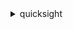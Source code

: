 <details>

<summary>
quicksight
</summary>

- <details><summary>cancel-ingestion</summary>

  * --aws-account-id
  * --data-set-id
  * --ingestion-id
  * --cli-input-json
  * --cli-input-yaml
  * --generate-cli-skeleton


- <details><summary>create-account-customization</summary>

  * --aws-account-id
  * --namespace
  * --account-customization
  * --tags
  * --cli-input-json
  * --cli-input-yaml
  * --generate-cli-skeleton


- <details><summary>create-analysis</summary>

  * --aws-account-id
  * --analysis-id
  * --name
  * --parameters
  * --permissions
  * --source-entity
  * --theme-arn
  * --tags
  * --cli-input-json
  * --cli-input-yaml
  * --generate-cli-skeleton


- <details><summary>create-dashboard</summary>

  * --aws-account-id
  * --dashboard-id
  * --name
  * --parameters
  * --permissions
  * --source-entity
  * --tags
  * --version-description
  * --dashboard-publish-options
  * --theme-arn
  * --cli-input-json
  * --cli-input-yaml
  * --generate-cli-skeleton


- <details><summary>create-data-set</summary>

  * --aws-account-id
  * --data-set-id
  * --name
  * --physical-table-map
  * --logical-table-map
  * --import-mode
  * --column-groups
  * --field-folders
  * --permissions
  * --row-level-permission-data-set
  * --column-level-permission-rules
  * --tags
  * --cli-input-json
  * --cli-input-yaml
  * --generate-cli-skeleton


- <details><summary>create-data-source</summary>

  * --aws-account-id
  * --data-source-id
  * --name
  * --type
  * --data-source-parameters
  * --credentials
  * --permissions
  * --vpc-connection-properties
  * --ssl-properties
  * --tags
  * --cli-input-json
  * --cli-input-yaml
  * --generate-cli-skeleton


- <details><summary>create-folder</summary>

  * --aws-account-id
  * --folder-id
  * --name
  * --folder-type
  * --parent-folder-arn
  * --permissions
  * --tags
  * --cli-input-json
  * --cli-input-yaml
  * --generate-cli-skeleton


- <details><summary>create-folder-membership</summary>

  * --aws-account-id
  * --folder-id
  * --member-id
  * --member-type
  * --cli-input-json
  * --cli-input-yaml
  * --generate-cli-skeleton


- <details><summary>create-group</summary>

  * --group-name
  * --description
  * --aws-account-id
  * --namespace
  * --cli-input-json
  * --cli-input-yaml
  * --generate-cli-skeleton


- <details><summary>create-group-membership</summary>

  * --member-name
  * --group-name
  * --aws-account-id
  * --namespace
  * --cli-input-json
  * --cli-input-yaml
  * --generate-cli-skeleton


- <details><summary>create-iam-policy-assignment</summary>

  * --aws-account-id
  * --assignment-name
  * --assignment-status
  * --policy-arn
  * --identities
  * --namespace
  * --cli-input-json
  * --cli-input-yaml
  * --generate-cli-skeleton


- <details><summary>create-ingestion</summary>

  * --data-set-id
  * --ingestion-id
  * --aws-account-id
  * --cli-input-json
  * --cli-input-yaml
  * --generate-cli-skeleton


- <details><summary>create-namespace</summary>

  * --aws-account-id
  * --namespace
  * --identity-store
  * --tags
  * --cli-input-json
  * --cli-input-yaml
  * --generate-cli-skeleton


- <details><summary>create-template</summary>

  * --aws-account-id
  * --template-id
  * --name
  * --permissions
  * --source-entity
  * --tags
  * --version-description
  * --cli-input-json
  * --cli-input-yaml
  * --generate-cli-skeleton


- <details><summary>create-template-alias</summary>

  * --aws-account-id
  * --template-id
  * --alias-name
  * --template-version-number
  * --cli-input-json
  * --cli-input-yaml
  * --generate-cli-skeleton


- <details><summary>create-theme</summary>

  * --aws-account-id
  * --theme-id
  * --name
  * --base-theme-id
  * --version-description
  * --configuration
  * --permissions
  * --tags
  * --cli-input-json
  * --cli-input-yaml
  * --generate-cli-skeleton


- <details><summary>create-theme-alias</summary>

  * --aws-account-id
  * --theme-id
  * --alias-name
  * --theme-version-number
  * --cli-input-json
  * --cli-input-yaml
  * --generate-cli-skeleton


- <details><summary>delete-account-customization</summary>

  * --aws-account-id
  * --namespace
  * --cli-input-json
  * --cli-input-yaml
  * --generate-cli-skeleton


- <details><summary>delete-analysis</summary>

  * --aws-account-id
  * --analysis-id
  * --recovery-window-in-days
  * --force-delete-without-recovery
  * --no-force-delete-without-recovery
  * --cli-input-json
  * --cli-input-yaml
  * --generate-cli-skeleton


- <details><summary>delete-dashboard</summary>

  * --aws-account-id
  * --dashboard-id
  * --version-number
  * --cli-input-json
  * --cli-input-yaml
  * --generate-cli-skeleton


- <details><summary>delete-data-set</summary>

  * --aws-account-id
  * --data-set-id
  * --cli-input-json
  * --cli-input-yaml
  * --generate-cli-skeleton


- <details><summary>delete-data-source</summary>

  * --aws-account-id
  * --data-source-id
  * --cli-input-json
  * --cli-input-yaml
  * --generate-cli-skeleton


- <details><summary>delete-folder</summary>

  * --aws-account-id
  * --folder-id
  * --cli-input-json
  * --cli-input-yaml
  * --generate-cli-skeleton


- <details><summary>delete-folder-membership</summary>

  * --aws-account-id
  * --folder-id
  * --member-id
  * --member-type
  * --cli-input-json
  * --cli-input-yaml
  * --generate-cli-skeleton


- <details><summary>delete-group</summary>

  * --group-name
  * --aws-account-id
  * --namespace
  * --cli-input-json
  * --cli-input-yaml
  * --generate-cli-skeleton


- <details><summary>delete-group-membership</summary>

  * --member-name
  * --group-name
  * --aws-account-id
  * --namespace
  * --cli-input-json
  * --cli-input-yaml
  * --generate-cli-skeleton


- <details><summary>delete-iam-policy-assignment</summary>

  * --aws-account-id
  * --assignment-name
  * --namespace
  * --cli-input-json
  * --cli-input-yaml
  * --generate-cli-skeleton


- <details><summary>delete-namespace</summary>

  * --aws-account-id
  * --namespace
  * --cli-input-json
  * --cli-input-yaml
  * --generate-cli-skeleton


- <details><summary>delete-template</summary>

  * --aws-account-id
  * --template-id
  * --version-number
  * --cli-input-json
  * --cli-input-yaml
  * --generate-cli-skeleton


- <details><summary>delete-template-alias</summary>

  * --aws-account-id
  * --template-id
  * --alias-name
  * --cli-input-json
  * --cli-input-yaml
  * --generate-cli-skeleton


- <details><summary>delete-theme</summary>

  * --aws-account-id
  * --theme-id
  * --version-number
  * --cli-input-json
  * --cli-input-yaml
  * --generate-cli-skeleton


- <details><summary>delete-theme-alias</summary>

  * --aws-account-id
  * --theme-id
  * --alias-name
  * --cli-input-json
  * --cli-input-yaml
  * --generate-cli-skeleton


- <details><summary>delete-user</summary>

  * --user-name
  * --aws-account-id
  * --namespace
  * --cli-input-json
  * --cli-input-yaml
  * --generate-cli-skeleton


- <details><summary>delete-user-by-principal-id</summary>

  * --principal-id
  * --aws-account-id
  * --namespace
  * --cli-input-json
  * --cli-input-yaml
  * --generate-cli-skeleton


- <details><summary>describe-account-customization</summary>

  * --aws-account-id
  * --namespace
  * --resolved
  * --no-resolved
  * --cli-input-json
  * --cli-input-yaml
  * --generate-cli-skeleton


- <details><summary>describe-account-settings</summary>

  * --aws-account-id
  * --cli-input-json
  * --cli-input-yaml
  * --generate-cli-skeleton


- <details><summary>describe-analysis</summary>

  * --aws-account-id
  * --analysis-id
  * --cli-input-json
  * --cli-input-yaml
  * --generate-cli-skeleton


- <details><summary>describe-analysis-permissions</summary>

  * --aws-account-id
  * --analysis-id
  * --cli-input-json
  * --cli-input-yaml
  * --generate-cli-skeleton


- <details><summary>describe-dashboard</summary>

  * --aws-account-id
  * --dashboard-id
  * --version-number
  * --alias-name
  * --cli-input-json
  * --cli-input-yaml
  * --generate-cli-skeleton


- <details><summary>describe-dashboard-permissions</summary>

  * --aws-account-id
  * --dashboard-id
  * --cli-input-json
  * --cli-input-yaml
  * --generate-cli-skeleton


- <details><summary>describe-data-set</summary>

  * --aws-account-id
  * --data-set-id
  * --cli-input-json
  * --cli-input-yaml
  * --generate-cli-skeleton


- <details><summary>describe-data-set-permissions</summary>

  * --aws-account-id
  * --data-set-id
  * --cli-input-json
  * --cli-input-yaml
  * --generate-cli-skeleton


- <details><summary>describe-data-source</summary>

  * --aws-account-id
  * --data-source-id
  * --cli-input-json
  * --cli-input-yaml
  * --generate-cli-skeleton


- <details><summary>describe-data-source-permissions</summary>

  * --aws-account-id
  * --data-source-id
  * --cli-input-json
  * --cli-input-yaml
  * --generate-cli-skeleton


- <details><summary>describe-folder</summary>

  * --aws-account-id
  * --folder-id
  * --cli-input-json
  * --cli-input-yaml
  * --generate-cli-skeleton


- <details><summary>describe-folder-permissions</summary>

  * --aws-account-id
  * --folder-id
  * --cli-input-json
  * --cli-input-yaml
  * --generate-cli-skeleton


- <details><summary>describe-folder-resolved-permissions</summary>

  * --aws-account-id
  * --folder-id
  * --cli-input-json
  * --cli-input-yaml
  * --generate-cli-skeleton


- <details><summary>describe-group</summary>

  * --group-name
  * --aws-account-id
  * --namespace
  * --cli-input-json
  * --cli-input-yaml
  * --generate-cli-skeleton


- <details><summary>describe-iam-policy-assignment</summary>

  * --aws-account-id
  * --assignment-name
  * --namespace
  * --cli-input-json
  * --cli-input-yaml
  * --generate-cli-skeleton


- <details><summary>describe-ingestion</summary>

  * --aws-account-id
  * --data-set-id
  * --ingestion-id
  * --cli-input-json
  * --cli-input-yaml
  * --generate-cli-skeleton


- <details><summary>describe-namespace</summary>

  * --aws-account-id
  * --namespace
  * --cli-input-json
  * --cli-input-yaml
  * --generate-cli-skeleton


- <details><summary>describe-template</summary>

  * --aws-account-id
  * --template-id
  * --version-number
  * --alias-name
  * --cli-input-json
  * --cli-input-yaml
  * --generate-cli-skeleton


- <details><summary>describe-template-alias</summary>

  * --aws-account-id
  * --template-id
  * --alias-name
  * --cli-input-json
  * --cli-input-yaml
  * --generate-cli-skeleton


- <details><summary>describe-template-permissions</summary>

  * --aws-account-id
  * --template-id
  * --cli-input-json
  * --cli-input-yaml
  * --generate-cli-skeleton


- <details><summary>describe-theme</summary>

  * --aws-account-id
  * --theme-id
  * --version-number
  * --alias-name
  * --cli-input-json
  * --cli-input-yaml
  * --generate-cli-skeleton


- <details><summary>describe-theme-alias</summary>

  * --aws-account-id
  * --theme-id
  * --alias-name
  * --cli-input-json
  * --cli-input-yaml
  * --generate-cli-skeleton


- <details><summary>describe-theme-permissions</summary>

  * --aws-account-id
  * --theme-id
  * --cli-input-json
  * --cli-input-yaml
  * --generate-cli-skeleton


- <details><summary>describe-user</summary>

  * --user-name
  * --aws-account-id
  * --namespace
  * --cli-input-json
  * --cli-input-yaml
  * --generate-cli-skeleton


- <details><summary>get-dashboard-embed-url</summary>

  * --aws-account-id
  * --dashboard-id
  * --identity-type
  * --session-lifetime-in-minutes
  * --undo-redo-disabled
  * --no-undo-redo-disabled
  * --reset-disabled
  * --no-reset-disabled
  * --state-persistence-enabled
  * --no-state-persistence-enabled
  * --user-arn
  * --namespace
  * --additional-dashboard-ids
  * --cli-input-json
  * --cli-input-yaml
  * --generate-cli-skeleton


- <details><summary>get-session-embed-url</summary>

  * --aws-account-id
  * --entry-point
  * --session-lifetime-in-minutes
  * --user-arn
  * --cli-input-json
  * --cli-input-yaml
  * --generate-cli-skeleton


- <details><summary>help</summary>

  * 


- <details><summary>list-analyses</summary>

  * --aws-account-id
  * --cli-input-json
  * --cli-input-yaml
  * --starting-token
  * --page-size
  * --max-items
  * --generate-cli-skeleton


- <details><summary>list-dashboards</summary>

  * --aws-account-id
  * --cli-input-json
  * --cli-input-yaml
  * --starting-token
  * --page-size
  * --max-items
  * --generate-cli-skeleton


- <details><summary>list-dashboard-versions</summary>

  * --aws-account-id
  * --dashboard-id
  * --cli-input-json
  * --cli-input-yaml
  * --starting-token
  * --page-size
  * --max-items
  * --generate-cli-skeleton


- <details><summary>list-data-sets</summary>

  * --aws-account-id
  * --cli-input-json
  * --cli-input-yaml
  * --starting-token
  * --page-size
  * --max-items
  * --generate-cli-skeleton


- <details><summary>list-data-sources</summary>

  * --aws-account-id
  * --cli-input-json
  * --cli-input-yaml
  * --starting-token
  * --page-size
  * --max-items
  * --generate-cli-skeleton


- <details><summary>list-folder-members</summary>

  * --aws-account-id
  * --folder-id
  * --next-token
  * --max-results
  * --cli-input-json
  * --cli-input-yaml
  * --generate-cli-skeleton


- <details><summary>list-folders</summary>

  * --aws-account-id
  * --next-token
  * --max-results
  * --cli-input-json
  * --cli-input-yaml
  * --generate-cli-skeleton


- <details><summary>list-group-memberships</summary>

  * --group-name
  * --next-token
  * --max-results
  * --aws-account-id
  * --namespace
  * --cli-input-json
  * --cli-input-yaml
  * --generate-cli-skeleton


- <details><summary>list-groups</summary>

  * --aws-account-id
  * --next-token
  * --max-results
  * --namespace
  * --cli-input-json
  * --cli-input-yaml
  * --generate-cli-skeleton


- <details><summary>list-iam-policy-assignments</summary>

  * --aws-account-id
  * --assignment-status
  * --namespace
  * --next-token
  * --max-results
  * --cli-input-json
  * --cli-input-yaml
  * --generate-cli-skeleton


- <details><summary>list-iam-policy-assignments-for-user</summary>

  * --aws-account-id
  * --user-name
  * --next-token
  * --max-results
  * --namespace
  * --cli-input-json
  * --cli-input-yaml
  * --generate-cli-skeleton


- <details><summary>list-ingestions</summary>

  * --data-set-id
  * --aws-account-id
  * --cli-input-json
  * --cli-input-yaml
  * --starting-token
  * --page-size
  * --max-items
  * --generate-cli-skeleton


- <details><summary>list-namespaces</summary>

  * --aws-account-id
  * --cli-input-json
  * --cli-input-yaml
  * --starting-token
  * --page-size
  * --max-items
  * --generate-cli-skeleton


- <details><summary>list-tags-for-resource</summary>

  * --resource-arn
  * --cli-input-json
  * --cli-input-yaml
  * --generate-cli-skeleton


- <details><summary>list-template-aliases</summary>

  * --aws-account-id
  * --template-id
  * --cli-input-json
  * --cli-input-yaml
  * --starting-token
  * --page-size
  * --max-items
  * --generate-cli-skeleton


- <details><summary>list-templates</summary>

  * --aws-account-id
  * --cli-input-json
  * --cli-input-yaml
  * --starting-token
  * --page-size
  * --max-items
  * --generate-cli-skeleton


- <details><summary>list-template-versions</summary>

  * --aws-account-id
  * --template-id
  * --cli-input-json
  * --cli-input-yaml
  * --starting-token
  * --page-size
  * --max-items
  * --generate-cli-skeleton


- <details><summary>list-theme-aliases</summary>

  * --aws-account-id
  * --theme-id
  * --next-token
  * --max-results
  * --cli-input-json
  * --cli-input-yaml
  * --generate-cli-skeleton


- <details><summary>list-themes</summary>

  * --aws-account-id
  * --type
  * --cli-input-json
  * --cli-input-yaml
  * --starting-token
  * --page-size
  * --max-items
  * --generate-cli-skeleton


- <details><summary>list-theme-versions</summary>

  * --aws-account-id
  * --theme-id
  * --cli-input-json
  * --cli-input-yaml
  * --starting-token
  * --page-size
  * --max-items
  * --generate-cli-skeleton


- <details><summary>list-user-groups</summary>

  * --user-name
  * --aws-account-id
  * --namespace
  * --next-token
  * --max-results
  * --cli-input-json
  * --cli-input-yaml
  * --generate-cli-skeleton


- <details><summary>list-users</summary>

  * --aws-account-id
  * --next-token
  * --max-results
  * --namespace
  * --cli-input-json
  * --cli-input-yaml
  * --generate-cli-skeleton


- <details><summary>register-user</summary>

  * --identity-type
  * --email
  * --user-role
  * --iam-arn
  * --session-name
  * --aws-account-id
  * --namespace
  * --user-name
  * --custom-permissions-name
  * --external-login-federation-provider-type
  * --custom-federation-provider-url
  * --external-login-id
  * --cli-input-json
  * --cli-input-yaml
  * --generate-cli-skeleton


- <details><summary>restore-analysis</summary>

  * --aws-account-id
  * --analysis-id
  * --cli-input-json
  * --cli-input-yaml
  * --generate-cli-skeleton


- <details><summary>search-analyses</summary>

  * --aws-account-id
  * --filters
  * --cli-input-json
  * --cli-input-yaml
  * --starting-token
  * --page-size
  * --max-items
  * --generate-cli-skeleton


- <details><summary>search-dashboards</summary>

  * --aws-account-id
  * --filters
  * --cli-input-json
  * --cli-input-yaml
  * --starting-token
  * --page-size
  * --max-items
  * --generate-cli-skeleton


- <details><summary>search-folders</summary>

  * --aws-account-id
  * --filters
  * --next-token
  * --max-results
  * --cli-input-json
  * --cli-input-yaml
  * --generate-cli-skeleton


- <details><summary>tag-resource</summary>

  * --resource-arn
  * --tags
  * --cli-input-json
  * --cli-input-yaml
  * --generate-cli-skeleton


- <details><summary>untag-resource</summary>

  * --resource-arn
  * --tag-keys
  * --cli-input-json
  * --cli-input-yaml
  * --generate-cli-skeleton


- <details><summary>update-account-customization</summary>

  * --aws-account-id
  * --namespace
  * --account-customization
  * --cli-input-json
  * --cli-input-yaml
  * --generate-cli-skeleton


- <details><summary>update-account-settings</summary>

  * --aws-account-id
  * --default-namespace
  * --notification-email
  * --cli-input-json
  * --cli-input-yaml
  * --generate-cli-skeleton


- <details><summary>update-analysis</summary>

  * --aws-account-id
  * --analysis-id
  * --name
  * --parameters
  * --source-entity
  * --theme-arn
  * --cli-input-json
  * --cli-input-yaml
  * --generate-cli-skeleton


- <details><summary>update-analysis-permissions</summary>

  * --aws-account-id
  * --analysis-id
  * --grant-permissions
  * --revoke-permissions
  * --cli-input-json
  * --cli-input-yaml
  * --generate-cli-skeleton


- <details><summary>update-dashboard</summary>

  * --aws-account-id
  * --dashboard-id
  * --name
  * --source-entity
  * --parameters
  * --version-description
  * --dashboard-publish-options
  * --theme-arn
  * --cli-input-json
  * --cli-input-yaml
  * --generate-cli-skeleton


- <details><summary>update-dashboard-permissions</summary>

  * --aws-account-id
  * --dashboard-id
  * --grant-permissions
  * --revoke-permissions
  * --cli-input-json
  * --cli-input-yaml
  * --generate-cli-skeleton


- <details><summary>update-dashboard-published-version</summary>

  * --aws-account-id
  * --dashboard-id
  * --version-number
  * --cli-input-json
  * --cli-input-yaml
  * --generate-cli-skeleton


- <details><summary>update-data-set</summary>

  * --aws-account-id
  * --data-set-id
  * --name
  * --physical-table-map
  * --logical-table-map
  * --import-mode
  * --column-groups
  * --field-folders
  * --row-level-permission-data-set
  * --column-level-permission-rules
  * --cli-input-json
  * --cli-input-yaml
  * --generate-cli-skeleton


- <details><summary>update-data-set-permissions</summary>

  * --aws-account-id
  * --data-set-id
  * --grant-permissions
  * --revoke-permissions
  * --cli-input-json
  * --cli-input-yaml
  * --generate-cli-skeleton


- <details><summary>update-data-source</summary>

  * --aws-account-id
  * --data-source-id
  * --name
  * --data-source-parameters
  * --credentials
  * --vpc-connection-properties
  * --ssl-properties
  * --cli-input-json
  * --cli-input-yaml
  * --generate-cli-skeleton


- <details><summary>update-data-source-permissions</summary>

  * --aws-account-id
  * --data-source-id
  * --grant-permissions
  * --revoke-permissions
  * --cli-input-json
  * --cli-input-yaml
  * --generate-cli-skeleton


- <details><summary>update-folder</summary>

  * --aws-account-id
  * --folder-id
  * --name
  * --cli-input-json
  * --cli-input-yaml
  * --generate-cli-skeleton


- <details><summary>update-folder-permissions</summary>

  * --aws-account-id
  * --folder-id
  * --grant-permissions
  * --revoke-permissions
  * --cli-input-json
  * --cli-input-yaml
  * --generate-cli-skeleton


- <details><summary>update-group</summary>

  * --group-name
  * --description
  * --aws-account-id
  * --namespace
  * --cli-input-json
  * --cli-input-yaml
  * --generate-cli-skeleton


- <details><summary>update-iam-policy-assignment</summary>

  * --aws-account-id
  * --assignment-name
  * --namespace
  * --assignment-status
  * --policy-arn
  * --identities
  * --cli-input-json
  * --cli-input-yaml
  * --generate-cli-skeleton


- <details><summary>update-template</summary>

  * --aws-account-id
  * --template-id
  * --source-entity
  * --version-description
  * --name
  * --cli-input-json
  * --cli-input-yaml
  * --generate-cli-skeleton


- <details><summary>update-template-alias</summary>

  * --aws-account-id
  * --template-id
  * --alias-name
  * --template-version-number
  * --cli-input-json
  * --cli-input-yaml
  * --generate-cli-skeleton


- <details><summary>update-template-permissions</summary>

  * --aws-account-id
  * --template-id
  * --grant-permissions
  * --revoke-permissions
  * --cli-input-json
  * --cli-input-yaml
  * --generate-cli-skeleton


- <details><summary>update-theme</summary>

  * --aws-account-id
  * --theme-id
  * --name
  * --base-theme-id
  * --version-description
  * --configuration
  * --cli-input-json
  * --cli-input-yaml
  * --generate-cli-skeleton


- <details><summary>update-theme-alias</summary>

  * --aws-account-id
  * --theme-id
  * --alias-name
  * --theme-version-number
  * --cli-input-json
  * --cli-input-yaml
  * --generate-cli-skeleton


- <details><summary>update-theme-permissions</summary>

  * --aws-account-id
  * --theme-id
  * --grant-permissions
  * --revoke-permissions
  * --cli-input-json
  * --cli-input-yaml
  * --generate-cli-skeleton


- <details><summary>update-user</summary>

  * --user-name
  * --aws-account-id
  * --namespace
  * --email
  * --role
  * --custom-permissions-name
  * --unapply-custom-permissions
  * --no-unapply-custom-permissions
  * --external-login-federation-provider-type
  * --custom-federation-provider-url
  * --external-login-id
  * --cli-input-json
  * --cli-input-yaml
  * --generate-cli-skeleton


</details>

